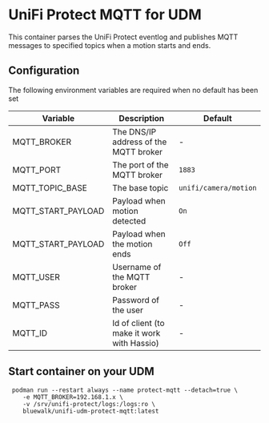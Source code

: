 # UniFi Protect MQTT for UDM
This container parses the UniFi Protect eventlog and publishes MQTT messages to specified topics when a motion starts and ends.

## Configuration
The following environment variables are required when no default has been set

| Variable | Description | Default |
|--|--|--|
| MQTT_BROKER | The DNS/IP address of the MQTT broker| - |
| MQTT_PORT |The port of the MQTT broker | `1883` |
| MQTT_TOPIC_BASE | The base topic | `unifi/camera/motion` |
| MQTT_START_PAYLOAD | Payload when motion detected | `On` |
| MQTT_START_PAYLOAD | Payload when the motion ends | `Off` |
| MQTT_USER | Username of the MQTT broker | - |
| MQTT_PASS | Password of the user | - |
| MQTT_ID | Id of client (to make it work with Hassio) | - |

## Start container on your UDM
```
 podman run --restart always --name protect-mqtt --detach=true \
    -e MQTT_BROKER=192.168.1.x \
    -v /srv/unifi-protect/logs:/logs:ro \
    bluewalk/unifi-udm-protect-mqtt:latest
```
